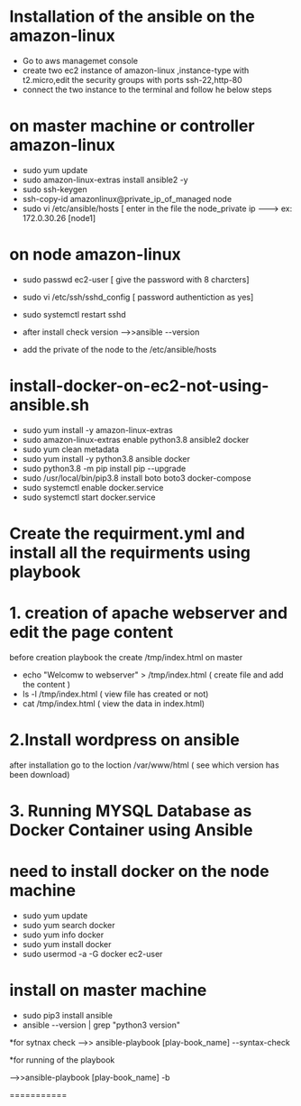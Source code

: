 # Installation of the ansible on the amazon-linux

* Go to aws managemet console 
* create two ec2 instance of amazon-linux ,instance-type with t2.micro,edit the security groups with ports ssh-22,http-80
* connect the two instance to the terminal and follow he below steps

# on master machine or controller  amazon-linux  

 * sudo yum update
 * sudo amazon-linux-extras install ansible2 -y 
 *  sudo ssh-keygen
 * ssh-copy-id amazonlinux@private_ip_of_managed node 
 * sudo vi /etc/ansible/hosts [ enter in the file the node_private ip ---> ex: 172.0.30.26  [node1]


# on node amazon-linux 

* sudo passwd ec2-user         [ give the password with 8 charcters]
* sudo vi /etc/ssh/sshd_config [ password authentiction as yes]
* sudo systemctl restart sshd

* after install check version 
-->>ansible --version
* add the private of the node to the /etc/ansible/hosts

# install-docker-on-ec2-not-using-ansible.sh

* sudo yum install -y amazon-linux-extras
* sudo amazon-linux-extras enable python3.8 ansible2 docker
* sudo yum clean metadata
* sudo yum install -y python3.8 ansible docker
* sudo python3.8 -m pip install pip --upgrade
* sudo /usr/local/bin/pip3.8 install boto boto3 docker-compose
* sudo systemctl enable docker.service
* sudo systemctl start docker.service

# Create the requirment.yml and install all the requirments using playbook

# 1. creation of apache webserver and edit the page content
   
 before creation playbook the create /tmp/index.html
  on master 
  * echo "Welcomw to webserver" > /tmp/index.html ( create file and add the content )
  * ls -l /tmp/index.html ( view file has created or not)
  * cat /tmp/index.html ( view the data in index.html)


# 2.Install wordpress on ansible 
  after installation go to the loction /var/www/html ( see which version has been download)

# 3. Running MYSQL Database as Docker Container using Ansible

need to install docker on the node machine 
==================================
* sudo yum update
* sudo yum search docker 
* sudo yum info docker 
* sudo yum install docker
* sudo usermod -a -G docker ec2-user

install on master machine
======================== 
* sudo pip3 install ansible
* ansible --version | grep "python3 version"


*for sytnax check 
-->> ansible-playbook [play-book_name] --syntax-check

*for running of the playbook 

-->>ansible-playbook [play-book_name] -b

===========
